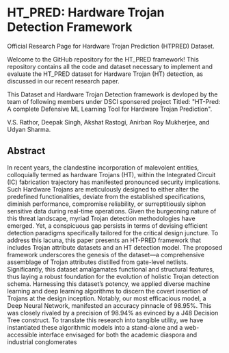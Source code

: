 # HT_PRED: Hardware Trojan Detection Framework

Official Research Page for Hardware Trojan Prediction (HTPRED) Dataset. 

Welcome to the GitHub repository for the HT_PRED framework! This repository contains all the code and dataset necessary to implement and evaluate the HT_PRED dataset for Hardware Trojan (HT) detection, as discussed in our recent research paper.

This Dataset and Hardware Trojan Detection framework is devloped by the team of following members under DSCI sponsered project Titled: "HT-Pred: A complete Defensive ML Learning Tool for Hardware Trojan Prediction".

V.S. Rathor, Deepak Singh, Akshat Rastogi, Anirban Roy Mukherjee, and Udyan Sharma.


## Abstract
In recent years, the clandestine incorporation of malevolent entities, colloquially termed as hardware Trojans (HT), within the Integrated Circuit (IC) fabrication trajectory has manifested pronounced security implications. Such Hardware Trojans are meticulously designed to either alter the predefined functionalities, deviate from the established specifications, diminish performance, compromise reliability, or surreptitiously siphon sensitive data during real-time operations. Given the burgeoning nature of this threat landscape, myriad Trojan detection methodologies have emerged. Yet, a conspicuous gap persists in terms of devising efficient detection paradigms specifically tailored for the critical design juncture. To address this lacuna, this paper presents an HT-PRED framework that includes Trojan attribute datasets and an HT detection model. The proposed framework underscores the genesis of the dataset—a comprehensive assemblage of Trojan attributes distilled from gate-level netlists. Significantly, this dataset amalgamates functional and structural features, thus laying a robust foundation for the evolution of holistic Trojan detection schema. Harnessing this dataset’s potency, we applied diverse machine learning and deep learning algorithms to discern the covert insertion of Trojans at the design inception. Notably, our most efficacious model, a Deep Neural Network, manifested an accuracy pinnacle of 98.95%. This was closely rivaled by a precision of 98.94% as evinced by a J48 Decision Tree construct. To translate this research into tangible utility, we have instantiated these algorithmic models into a stand-alone and a web-accessible interface envisaged for both the academic diaspora and industrial conglomerates
